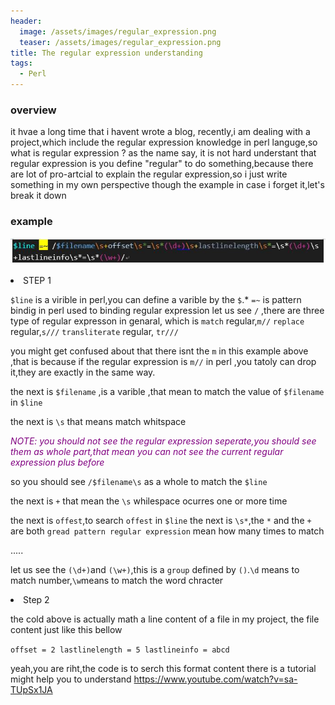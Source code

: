 ```yaml
---
header:
  image: /assets/images/regular_expression.png
  teaser: /assets/images/regular_expression.png
title: The regular expression understanding 
tags:
  - Perl
---
```


### overview

it hvae a long time that i havent wrote a blog, recently,i am dealing with a project,which include the regular expression knowledge in perl languge,so what is regular expression ? as the name say, it is not hard understant that regular expression is you define "regular" to do something,because there are lot of pro-artcial to explain the regular expression,so i just write something in my own perspective though the example in case i forget it,let's break it down

### example

![regular](/assets/images/regular.jpg)

<li>STEP 1 </li>

`$line` is a virible in perl,you can define a varible by the `$`.*
`=~` is pattern bindig in perl used to binding regular expression
let us see `/` ,there are three type of regular expresson in genaral, which is
`match` regular,`m//`
`replace` regular,`s///`
`transliterate` regular, `tr///`

you might get confused about that there isnt the `m` in this example above ,that is because if the regular expression is `m//` in perl ,you tatoly can drop it,they are exactly in the same way.

the next is `$filename` ,is a varible ,that mean to match the value of `$filename` in `$line`

the next is `\s` that means match whitspace

*<span style ="color: purple">NOTE: you should not see the regular expression seperate,you should see them as whole part,that mean you can not see the current regular expression plus before</span>* 

so you should see `/$filename\s` as a whole to match the `$line`

the next is `+` that mean the `\s` whilespace ocurres one or more time

the next is `offest`,to search `offest` in `$line`
the next is `\s*`,the `*` and the `+` are both `gread pattern regular expression` mean how many times to match

.....

let us see the `(\d+)`and `(\w+)`,this is a `group` defined by `()`.`\d` means to match number,`\w`means to match the word chracter

 <li> Step 2 </li>

the cold  above is actually math a line content of a file in my project, the file content just like this bellow

`offset = 2 lastlinelength = 5 lastlineinfo = abcd`

yeah,you are riht,the code is to serch this format content
there is a tutorial might help you to understand <a href>https://www.youtube.com/watch?v=sa-TUpSx1JA</a>

